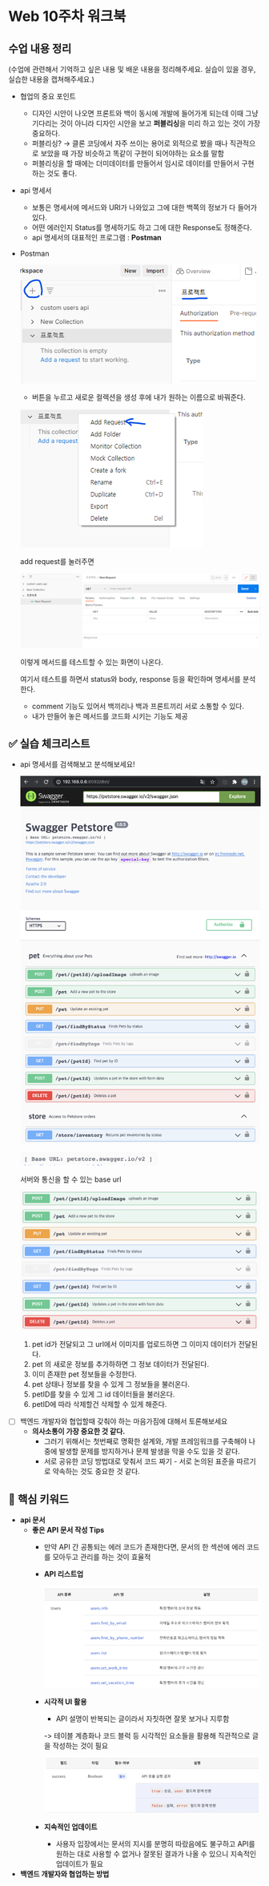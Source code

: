 # Web 10주차 워크북

## 수업 내용 정리

(수업에 관련해서 기억하고 싶은 내용 및 배운 내용을 정리해주세요. 실습이 있을 경우, 실습한 내용을 캡쳐해주세요.)

- 협업의 중요 포인트
    - 디자인 시안이 나오면 프론트와  백이 동시에 개발에 들어가게 되는데 이때 그냥 기다리는 것이 아니라 디자인 시안을 보고 **퍼블리싱**을 미리 하고 있는 것이 가장 중요하다.
    - 퍼블리싱? → 클론 코딩에서 자주 쓰이는 용어로 외적으로 봤을 때나 직관적으로 보았을 때 가장 비슷하고 똑같이 구현이 되어야하는 요소를 말함
    - 퍼블리싱을 할 때에는 더미데이터를 만들어서 임시로 데이터를 만들어서 구현하는 것도 좋다.
- api 명세서
    - 보통은 명세서에 메서드와 URI가 나와있고 그에 대한 백쪽의 정보가 다 들어가 있다.
    - 어떤 에러인지 Status를 명세하기도 하고 그에 대한 Response도 정해준다.
    - api 명세서의 대표적인 프로그램 : **Postman**
- Postman

  ![img.png](img/img.png)

    + 버튼을 누르고 새로운 컬렉션을 생성 후에 내가 원하는 이름으로 바꿔준다.

  ![img_1.png](img/img_1.png)

  add request를 눌러주면

  ![img_2.png](img/img_2.png)

  이렇게 메서드를 테스트할 수 있는 화면이 나온다.

  여기서 테스트를 하면서 status와 body, response 등을 확인하며 명세서를 분석한다.

    - comment 기능도 있어서 백끼리나 백과 프론트끼리 서로 소통할 수 있다.
    - 내가 만들어 놓은 메서드를 코드화 시키는 기능도 제공

## ✅ 실습 체크리스트

- api 명세서를 검색해보고 분석해보세요!

  ![img_3.png](img/img_3.png)

  ![img_4.png](img/img_4.png)

  서버와 통신을 할 수 있는 base url

    ![img_5.png](img/img_5.png)
    1. pet id가 전달되고 그 url에서 이미지를 업로드하면 그 이미지 데이터가 전달된다.
    2. pet 의 새로운 정보를 추가하하면 그 정보 데이터가 전달된다.
    3. 이미 존재한 pet 정보들을 수정한다.
    4. pet 상태나 정보를 찾을 수 있게 그 정보들을 불러온다.
    5. petID를 찾을 수 있게 그 id 데이터들을 불러온다.
    6. petID에 따라 삭제할건 삭제할 수 있게 해준다.

- [ ]  백엔드 개발자와 협업할때 갖춰야 하는 마음가짐에 대해서 토론해보세요
    - **의사소통이 가장 중요한 것 같다.**
        - 그러기 위해서는 첫번째로 명확한 설계와, 개발 프레임워크를 구축해야 나중에 발생할 문제를 방지하거나 문제 발생을 막을 수도 있을 것 같다.
        - 서로 공유한 코딩 방법대로 맞춰서 코드 짜기 - 서로 논의된 표준을 따르기로 약속하는 것도 중요한 것 같다.

## 🎯 핵심 키워드

- **api 문서**
    - **좋은 API 문서 작성 Tips**
        - 만약 API 간 공통되는 에러 코드가 존재한다면, 문서의 한 섹션에 에러 코드를 모아두고 관리를 하는 것이 효율적
        - **API 리스트업**

          ![img_6.png](img/img_6.png)

        - **시각적 UI 활용**
            - API 설명이 반복되는 글이라서 자칫하면 잘못 보거나 지루함

          -> 테이블 계층화나 코드 블럭 등 시각적인 요소들을 활용해 직관적으로 글을 작성하는 것이 필요

          ![img_7.png](img/img_7.png)

        - **지속적인 업데이트**
            - 사용자 입장에서는 문서의 지시를 분명히 따랐음에도 불구하고 API를 원하는 대로 사용할 수 없거나 잘못된 결과가 나올 수 있으니 지속적인 업데이트가 필요
- **백엔드 개발자와 협업하는 방법**